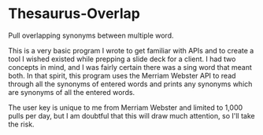 # Thesaurus-Overlap
Pull overlapping synonyms between multiple word.

This is a very basic program I wrote to get familiar with APIs and to create a tool I wished existed while prepping a slide deck for a client. I had two concepts in mind, and I was fairly certain there was a sing word that meant both. In that spirit, this program uses the Merriam Webster API to read through all the synonyms of entered words and prints any synonyms which are synonyms of all the entered words.

The user key is unique to me from Merriam Webster and limited to 1,000 pulls per day, but I am doubtful that this will draw much attention, so I'll take the risk.
